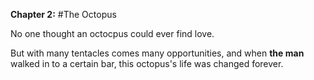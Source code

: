 **Chapter 2:**
#The Octopus

No one thought an octocpus could ever find love.

But with many tentacles comes many opportunities, and when **the man** walked in to a certain bar, this octopus's life was changed forever.